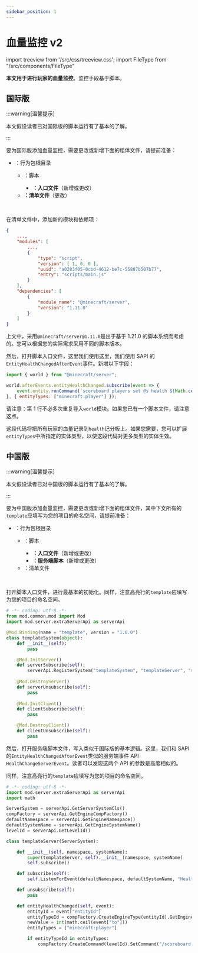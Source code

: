 ```yaml
---
sidebar_position: 1
---
```


# 血量监控 v2

import treeview from '/src/css/treeview.css';
import FileType from "/src/components/FileType"

**本文用于进行玩家的血量监控**。监控手段基于脚本。

## 国际版

:::warning[温馨提示]

本文假设读者已对国际版的脚本运行有了基本的了解。

:::

要为国际版添加血量监控，需要更改或新增下面的粗体文件，请提前准备：

<div class="treeview">

- <FileType fileType="folder" name="BP_npc"/>：行为包根目录
  - <FileType fileType="folder" name="scripts"/>：脚本
    - **<FileType fileType="file" name="main.js"/>：入口文件**（新增或更改）
  - **<FileType fileType="file" name="manifest.json"/>：清单文件**（更改）

<br/></div>

在清单文件<FileType fileType="file" name="manifest.json"/>中，添加新的模块和依赖项：

```json title="manifest.json" showLineNumbers {5-10,12-17}
{
    ...,
    "modules": [
        ...,
        {
            "type": "script",
            "version": [ 1, 0, 0 ],
            "uuid": "a0283f05-0cbd-4612-be7c-55887b507b77",
            "entry": "scripts/main.js"
        }
    ],
    "dependencies": [
        {
            "module_name": "@minecraft/server",
            "version": "1.11.0"
        }
    ]
}
```

上文中，采用`@minecraft/server@1.11.0`是出于基于 1.21.0 的脚本系统而考虑的。您可以根据您的实际需求采用不同的脚本版本。

然后，打开脚本入口文件<FileType fileType="file" name="main.js"/>，这里我们使用这里，我们使用 SAPI 的`EntityHealthChangedAfterEvent`事件。新增以下字段：

```javascript title="main.js" showLineNumbers {1}
import { world } from "@minecraft/server";

world.afterEvents.entityHealthChanged.subscribe(event => {
    event.entity.runCommand(`scoreboard players set @s health ${Math.ceil(event.newValue)}`);
}, { entityTypes: ["minecraft:player"] });

```

请注意：第 1 行不必多次重复导入`world`模块。如果您已有一个脚本文件，请注意这点。

这段代码将把所有玩家的血量记录到`health`记分板上。如果您需要，您可以扩展`entityTypes`中所指定的实体类型，以使这段代码对更多类型的实体生效。

## 中国版

:::warning[温馨提示]

本文假设读者已对中国版的脚本运行有了基本的了解。

:::

要为中国版添加血量监控，需要更改或新增下面的粗体文件，其中下文所有的`template`应填写为您的项目的命名空间，请提前准备：

<div class="treeview">

- <FileType fileType="folder" name="BP_npc"/>：行为包根目录
  - <FileType fileType="folder" name="scripts"/>：脚本
    - **<FileType fileType="file" name="modMain.py"/>：入口文件**（新增或更改）
    - **<FileType fileType="file" name="templateServerMain.py"/>：服务端脚本**（新增或更改）
  - <FileType fileType="file" name="manifest.json"/>：清单文件

<br/></div>

打开脚本入口文件<FileType fileType="file" name="modMain.py"/>，进行最基本的初始化。同样，注意高亮行的`template`应填写为您的项目的命名空间。

```python title="modMain.py" showLineNumbers {5-6,12}
# -*- coding: utf-8 -*-
from mod.common.mod import Mod
import mod.server.extraServerApi as serverApi

@Mod.Binding(name = "template", version = "1.0.0")
class templateSystem(object):
    def __init__(self):
        pass

    @Mod.InitServer()
    def serverSubscribe(self):
        serverApi.RegisterSystem("templateSystem", "templateServer", "scripts.templateServerMain.templateServer")
    
    @Mod.DestroyServer()
    def serverUnsubscribe(self):
        pass
    
    @Mod.InitClient()
    def clientSubscribe(self):
        pass

    @Mod.DestroyClient()
    def clientUnsubscribe(self):
        pass

```

然后，打开服务端脚本文件<FileType fileType="file" name="templateServerMain.py"/>，写入类似于国际版的基本逻辑。这里，我们和 SAPI 的`EntityHealthChangedAfterEvent`类似的服务端事件 API `HealthChangeServerEvent`。读者可以发现这两个 API 的参数是高度相似的。

同样，注意高亮行的`template`应填写为您的项目的命名空间。

```python title="templateServerMain.py" showLineNumbers {11,14}
# -*- coding: utf-8 -*-
import mod.server.extraServerApi as serverApi
import math

ServerSystem = serverApi.GetServerSystemCls()
compFactory = serverApi.GetEngineCompFactory()
defaultNamespace = serverApi.GetEngineNamespace()
defaultSystemName = serverApi.GetEngineSystemName()
levelId = serverApi.GetLevelId()

class templateServer(ServerSystem):

    def __init__(self, namespace, systemName):
        super(templateServer, self).__init__(namespace, systemName)
        self.subscribe()

    def subscribe(self):
        self.ListenForEvent(defaultNamespace, defaultSystemName, "HealthChangeServerEvent", self, self.entityHealthChanged)

    def unsubscribe(self):
        pass

    def entityHealthChanged(self, event):
        entityId = event["entityId"]
        entityTypeId = compFactory.CreateEngineType(entityId).GetEngineTypeStr()
        newValue = int(math.ceil(event["to"]))
        entityTypes = ["minecraft:player"]

        if entityTypeId in entityTypes:
            compFactory.CreateCommand(levelId).SetCommand("/scoreboard players set @s health {}".format(newValue), entityId)

```
